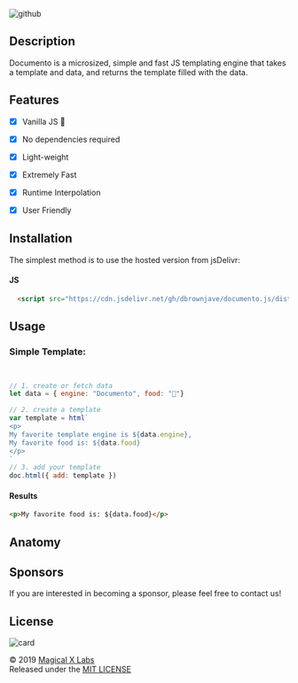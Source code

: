 ![github](https://user-images.githubusercontent.com/19171147/63228885-c1778900-c1c7-11e9-8506-86089a132ce1.png)


## Description 
Documento is a microsized, simple and fast JS templating engine that takes a template and data, and returns the template filled with the data. 

## Features
- [X] Vanilla JS 🍦
- [X] No dependencies required
- [X] Light-weight
- [X] Extremely Fast
- [X] Runtime Interpolation
- [X] User Friendly


## Installation 
The simplest method is to use the hosted version from jsDelivr:


#### JS
```html
  <script src="https://cdn.jsdelivr.net/gh/dbrownjave/documento.js/dist/documento.js"></script>
```


## Usage 

### Simple Template:
```js


// 1. create or fetch data
let data = { engine: "Documento", food: "🥞"}

// 2. create a template
var template = html`
<p>
My favorite template engine is ${data.engine},
My favorite food is: ${data.food} 
</p>
`
// 3. add your template
doc.html({ add: template })
```

#### Results
```html 
<p>My favorite food is: ${data.food}</p> 
```

## Anatomy 


## Sponsors
If you are interested in becoming a sponsor, please feel free to contact us!

## License
![card](https://user-images.githubusercontent.com/19171147/63110769-2b8af680-bf5a-11e9-8e45-92af70b6a654.png)

© 2019 [Magical X Labs](https://dorianbrown.io)  
Released under the [MIT LICENSE](http://opensource.org/licenses/MIT)


